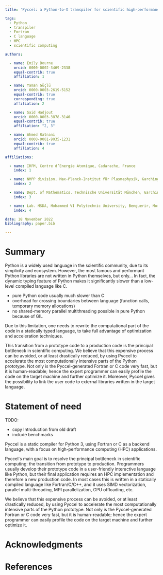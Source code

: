 ```yaml
---
title: 'Pyccel: a Python-to-X transpiler for scientific high-performance computing'

tags:
  - Python
  - transpiler
  - Fortran
  - C language
  - HPC
  - scientific computing

authors:

  - name: Emily Bourne
    orcid: 0000-0002-3469-2338
    equal-contrib: true
    affiliation: 1

  - name: Yaman Güçlü
    orcid: 0000-0003-2619-5152
    equal-contrib: true
    corresponding: true
    affiliation: 2

  - name: Said Hadjout
    orcid: 0000-0003-3878-3146
    equal-contrib: true
    affiliation: "2, 3"

  - name: Ahmed Ratnani
    orcid: 0000-0001-9035-1231
    equal-contrib: true
    affiliation: 4

affiliations:

  - name: IRFM, Centre d’Energie Atomique, Cadarache, France
    index: 1

  - name: NMPP division, Max-Planck-Institut für Plasmaphysik, Garching bei München, Germany
    index: 2

  - name: Dept. of Mathematics, Technische Universität München, Garching bei München, Germany
    index: 3

  - name: Lab. MSDA, Mohammed VI Polytechnic University, Benguerir, Morocco
    index: 4

date: 18 November 2022
bibliography: paper.bib

---
```


# Summary

Python is a widely used language in the scientific community, due to its simplicity and ecosystem.
However, the most famous and performant Python libraries are not written in Python themselves, but only...
In fact, the dynamic typing feature of Python makes it significantly slower than a low-level compiled language like C.

- pure Python code usually much slower than C
- overhead for crossing boundaries between language (function calls, temporary memory allocations)
- no shared-memory parallel multithreading possible in pure Python because of GIL

Due to this limitation, one needs to rewrite the computational part of the code in a statically typed language, to take full advantage of optimization and acceleration techniques.

This transition from a prototype code to a production code is the principal bottleneck in scientific computing.
We believe that this expensive process can be avoided, or at least drastically reduced, by using Pyccel to accelerate the most computationally intensive parts of the Python prototype.
Not only is the Pyccel-generated Fortran or C code very fast, but it is human-readable; hence the expert programmer can easily profile the code on the target machine and further optimize it.
Moreover, Pyccel gives the possibility to link the user code to external libraries written in the target language.

# Statement of need

TODO:
- copy Introduction from old draft
- include benchmarks

Pyccel is a static compiler for Python 3, using Fortran or C as a backend language, with a focus on high-performance computing (HPC) applications.

Pyccel's main goal is to resolve the principal bottleneck in scientific computing: the transition from prototype to production. Programmers usually develop their prototype code in a user-friendly interactive language like Python, but their final application requires an HPC implementation and therefore a new production code. In most cases this is written in a statically compiled language like Fortran/C/C++, and it uses SIMD vectorization, parallel multi-threading, MPI parallelization, GPU offloading, etc.

We believe that this expensive process can be avoided, or at least drastically reduced, by using Pyccel to accelerate the most computationally intensive parts of the Python prototype. Not only is the Pyccel-generated Fortran or C code very fast, but it is human-readable; hence the expert programmer can easily profile the code on the target machine and further optimize it.

# Acknowledgments

# References
